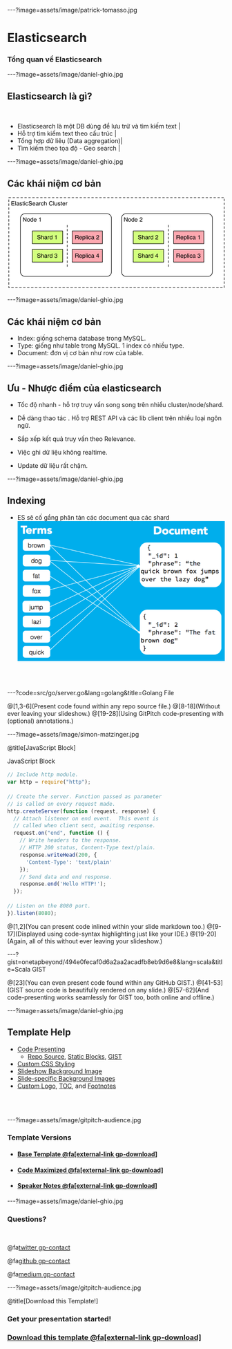 ---?image=assets/image/patrick-tomasso.jpg

# Elasticsearch

### Tổng quan về Elasticsearch

---?image=assets/image/daniel-ghio.jpg

## Elasticsearch là gì?

<br>

- Elasticsearch là một DB dùng để lưu trữ và tìm kiếm text |
- Hỗ trợ tìm kiếm text theo cấu trúc |
- Tổng hợp dữ liêụ (Data aggregation)|
- Tìm kiếm theo tọa độ - Geo search |

---?image=assets/image/daniel-ghio.jpg

## Các khái niệm cơ bản

![Architecture](assets/image/Es-cluster.png)

---?image=assets/image/daniel-ghio.jpg

## Các khái niệm cơ bản

- Index: giống schema database trong MySQL.
- Type: giống như table trong MySQL. 1 index có nhiều type.
- Document: đơn vị cơ bản như row của table.

---?image=assets/image/daniel-ghio.jpg

## Ưu - Nhược điểm của elasticsearch
- Tốc độ nhanh - hỗ trợ truy vấn song song trên nhiều cluster/node/shard.
- Dễ dàng thao tác . Hỗ trợ REST API và các lib client trên nhiều loại ngôn ngữ.
- Sắp xếp kết quả truy vấn theo Relevance.

- Việc ghi dữ liệu không realtime.
- Update dữ liệu rất chậm.

---?image=assets/image/daniel-ghio.jpg

## Indexing
- ES sẽ cố gắng phân tán các document qua các shard
![InvetertedIndex](assets/image/inverted-index.png)

<br><br>

---?code=src/go/server.go&lang=golang&title=Golang File

@[1,3-6](Present code found within any repo source file.)
@[8-18](Without ever leaving your slideshow.)
@[19-28](Using GitPitch code-presenting with (optional) annotations.)

---?image=assets/image/simon-matzinger.jpg

@title[JavaScript Block]

<p><span class="slide-title">JavaScript Block</span></p>

```javascript
// Include http module.
var http = require("http");

// Create the server. Function passed as parameter
// is called on every request made.
http.createServer(function (request, response) {
  // Attach listener on end event.  This event is
  // called when client sent, awaiting response.
  request.on("end", function () {
    // Write headers to the response.
    // HTTP 200 status, Content-Type text/plain.
    response.writeHead(200, {
      'Content-Type': 'text/plain'
    });
    // Send data and end response.
    response.end('Hello HTTP!');
  });

// Listen on the 8080 port.
}).listen(8080);
```

@[1,2](You can present code inlined within your slide markdown too.)
@[9-17](Displayed using code-syntax highlighting just like your IDE.)
@[19-20](Again, all of this without ever leaving your slideshow.)

---?gist=onetapbeyond/494e0fecaf0d6a2aa2acadfb8eb9d6e8&lang=scala&title=Scala GIST

@[23](You can even present code found within any GitHub GIST.)
@[41-53](GIST source code is beautifully rendered on any slide.)
@[57-62](And code-presenting works seamlessly for GIST too, both online and offline.)

---?image=assets/image/daniel-ghio.jpg

## Template Help

- [Code Presenting](https://github.com/gitpitch/gitpitch/wiki/Code-Presenting)
  + [Repo Source](https://github.com/gitpitch/gitpitch/wiki/Code-Delimiter-Slides), [Static Blocks](https://github.com/gitpitch/gitpitch/wiki/Code-Slides), [GIST](https://github.com/gitpitch/gitpitch/wiki/GIST-Slides) 
- [Custom CSS Styling](https://github.com/gitpitch/gitpitch/wiki/Slideshow-Custom-CSS)
- [Slideshow Background Image](https://github.com/gitpitch/gitpitch/wiki/Background-Setting)
- [Slide-specific Background Images](https://github.com/gitpitch/gitpitch/wiki/Image-Slides#background)
- [Custom Logo](https://github.com/gitpitch/gitpitch/wiki/Logo-Setting), [TOC](https://github.com/gitpitch/gitpitch/wiki/Table-of-Contents), and [Footnotes](https://github.com/gitpitch/gitpitch/wiki/Footnote-Setting)

<br><br>

---?image=assets/image/gitpitch-audience.jpg

### <span class="white">Template Versions</span>

- #### [Base Template  @fa[external-link gp-download]](https://gitpitch.com/gitpitch/templates/brick)
- #### [Code Maximized @fa[external-link gp-download]](https://gitpitch.com/gitpitch/templates/brick?p=codemax)
- #### [Speaker Notes @fa[external-link gp-download]](https://gitpitch.com/gitpitch/templates/brick?p=speaker)

---?image=assets/image/daniel-ghio.jpg

### Questions?

<br>

@fa[twitter gp-contact](@gitpitch)

@fa[github gp-contact](gitpitch)

@fa[medium gp-contact](@gitpitch)

---?image=assets/image/gitpitch-audience.jpg

@title[Download this Template!]

### <span class="white">Get your presentation started!</span>
### [Download this template @fa[external-link gp-download]](https://gitpitch.com/template/download/brick)

